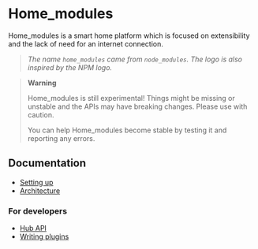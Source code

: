 # Home_modules

Home_modules is a smart home platform which is focused on extensibility and the lack of need for an internet connection.

> _The name `home_modules` came from `node_modules`. The logo is also inspired by the NPM logo._

<!---->

> **Warning**
>
> Home_modules is still experimental! Things might be missing or unstable and the APIs may have breaking changes. Please use with caution.
>
> You can help Home_modules become stable by testing it and reporting any errors.

## Documentation

- [Setting up](usage/setup.md)
- [Architecture](architecture.md)

### For developers

- [Hub API](hub_api/README.md)
- [Writing plugins](writing_plugins/README.md)
